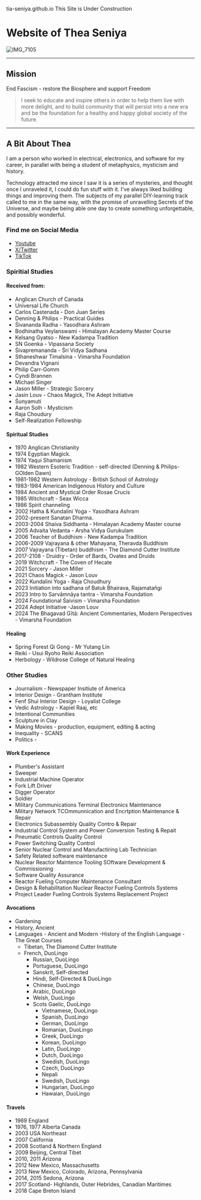 tia-seniya.github.io
This Site is Under Construction

# Website of Thea Seniya  
![IMG_7105](https://github.com/Tia-Seniya/tia-seniya.github.io/assets/166879066/67d179d2-6d00-4ea2-b1ff-7f0d5b859037)

---- 
## Mission 
End Fascism - restore the Biosphere and support Freedom

>I seek to educate and inspire others in order to help them live with more delight, and to build community that will persist into a new era and be the foundation for a healthy and happy global society of the future. 
--- 

## A Bit About Thea


I am a person who worked in electrical, electronics, and software for my career, in parallel with being a student of metaphysics, mysticism and history.

Technology attracted me since I saw it is a series of mysteries, and thought once I unraveled it, I could do fun stuff with it. I've always liked building things and improving them. The subjects of my parallel DIY-learning track called to me in the same way, with the promise of unravelling Secrets of the Universe, and maybe being able one day to create something unforgettable, and possibly wonderful.

### Find me on Social Media
 - [Youtube](https://www.youtube.com/@xenia_42)
 - [X/Twitter](https://www.x.com/TheaSeniya)
 - [TikTok](https://www.tiktok.com/@tia_seniya)
  
### Spiritial Studies

#### Received from:

 - Anglican Church of Canada
 - Universal Life Church
 - Carlos Castenada - Don Juan Series
 - Denning & Philips - Practical Guides
 - Śivananda Radha - Yasodhara Ashram
 - Bodhinatha Veylanswami - Himalayan Academy Master Course
 - Kelsang Gyatso - New Kadampa Tradition
 - SN Goenka - Vipassana Society
 - Śivapremananda - Śri Vidya Sadhana
 - Sthaneshwar Timalsina - Vimarsha Foundation
 - Devandra Vignani
 - Philip Carr-Gomm
 - Cyndi Brannen
 - Michael Singer
 - Jason Miller - Strategic Sorcery
 - Jasin Louv - Chaos Magick, The Adept Initiative
 - Śunyamuti
 - Aaron Solh - Mysticism
 - Raja Choudury
 - Self-Realization Fellowship

#### Spiritual Studies

 - 1970 Anglican Christianity
 - 1974 Egyptian Magick. 
 - 1974 Yaqui Shamanism  
 - 1982 Western Esoteric Tradition - self-directed (Denning & Philips-GOlden Dawn)
 - 1981-1982 Western Astrology - British School of Astrology  
 - 1983-1984 American Indigenous History and Culture
 - 1984 Ancient and Mystical Order Rosae Crucis
 - 1985 Witchcraft - Seax Wicca
 - 1986 Spirit channeling
 - 2002 Hatha & Kundalini Yoga - Yasodhara Ashram  
 - 2002-present Sanatan Dharma. 
 - 2003-2004 Shaiva Siddhanta - Himalayan Academy Master course
 - 2005 Advaita Vedanta - Arsha Vidya Gurukulam
 - 2006 Teacher of Buddhism - New Kadampa Tradition  
 - 2006-2009 Vajrayana & other Mahayana, Theravda Buddhism
 - 2007 Vajrayana (Tibetan) buddhism - The Diamond Cutter Institute
 - 2017-2108 - Druidry - Order of Bards, Ovates and Druids
 - 2019 Witchcraft - The Coven of Hecate
 - 2021 Sorcery - Jason Miller
 - 2021 Chaos Magick - Jason Louv
 - 2022 Kundalini Yoga - Raja Choudhury
 - 2023 Initiation into sadhana of Batuk Bhairava, Rajamatañgi
 - 2023 Intro to Sarvāmnāya tantra - Vimarsha Foundation
 - 2024 Foundational Śaivism - Vimarsha Foundation
 - 2024 Adept Initiative -Jason Louv
 - 2024 The Bhagavad Gītā: Ancient Commentaries, Modern Perspectives - Vimarsha Foundation

#### Healing
 - Spring Forest Qi Gong - Mr Yutang Lin
 - Reiki - Usui Ryoho Reiki Association
 - Herbology - Wildrose College of Natural Healing

### Other Studies

 - Journalism - Newspaper Insitiute of America
 - Interior Design - Grantham Institute
 - Fenf Shui Interior Design - Loyalist College
 - Vedic Astrology - Kapiel Raaj, etc
 - Intentional Communities
 - Sculpture in Clay
 - Making Movies - production, equipment, editing & acting
 - Inequality - SCANS
 - Politics - 

#### Work Experience

 - Plumber's Assistant
 - Sweeper
 - Industrial Machine Operator
 - Fork Lift Driver
 - Digger Operator
 - Soldier
 - Military Communications Terminal Electronics Maintenance
 - Military Network TCOmmunnication and Encrtption Maintenance & Repair
 - Electronics Subassembly Quality Contro & Repair
 - Industrial Control System and Power Conversion Testing & Repait
 - Pneumatic Controls Quality Control
 - Power Switching Quality Control
 - Senior Nuclear Control and Manufactiring Lab Technician
 - Safety Related software maintenance
 - Nuclear Reactor Maintence Tooling SOftware Development & Commissioning
 - Software Quality Assurance
 - Reactor Fueling Computer Maintenance Consultant
 - Design & Rehabilitation Nuclear Reactor Fueling Controls Systems
 - Project Leader Fueling Controls Systems Replacement Project

#### Avocations

 - Gardening
 - History, Ancient
 - Languages - Ancient and Modern
     -History of the English Language - The Great Courses
    - Tibetan, The Diamond Cutter Institute
    - French, DuoLingo
	   - Russian, DuoLingo
	   - Portuguese, DuoLingo
	   - Sanskrit, Self-directed
	   - Hindi, Self-Directed & DuoLingo
	   - Chinese, DuoLingo
	   - Arabic, DuoLingo
	   - Welsh, DuoLingo
	   - Scots Gaelic, DuoLingo
		   - Vietnamese, DuoLingo
		   - Spanish, DuoLingo
		   - German, DuoLingo
		   - Romanian, DuoLingo
		   - Greek, DuoLingo
		   - Korean, DuoLingo
		   - Latin, DuoLingo
		   - Dutch, DuoLingo
		   - Swedish, DuoLingo
		   - Czech, DuoLingo
		   - Nepali
		   - Swedish, DuoLingo
		   - Hungarian, DuoLingo
		   - Hawaian, DuoLingo
       
#### Travels

 - 1969 England
 - 1976, 1977 Alberta Canada
 - 2003 USA Northeast
 - 2007 California
 - 2008 Scotland & Northern England 
 - 2009 Beijing, Central Tibet
 - 2010, 2011 Arizona
 - 2012 New Mexico, Massachusetts
 - 2013 New Mexico, Colorado, Arizona, Pennsylvania
 - 2014, 2015 Sedona, Arizona
 - 2017 Scotland- Highlands, Outer Hebrides, Canadian Maritimes
 - 2018 Cape Breton Island



